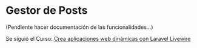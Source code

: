 # Gestor de Posts

(Pendiente hacer documentación de las funcionalidades...)

Se siguió el Curso: [Crea aplicaciones web dinámicas con Laravel Livewire](https://youtube.com/playlist?list=PLZ2ovOgdI-kWqCet33O0WezN14KShkwER)
